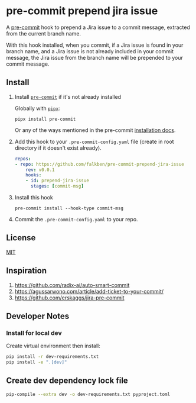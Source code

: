 # pre-commit prepend jira issue

A [pre-commit](https://pre-commit.com/) hook to prepend a Jira issue to a commit message, extracted from the current branch name.

With this hook installed, when you commit, if a Jira issue is found in your branch name, and a Jira issue is not already included in your commit message, the Jira issue from the branch name will be prepended to your commit message.

## Install

1. Install [`pre-commit`](https://pre-commit.com/) if it's not already installed

    Globally with [`pipx`](https://github.com/pypa/pipx):

    ```command
    pipx install pre-commit
    ```

    Or any of the ways mentioned in the pre-commit [installation docs](https://pre-commit.com/#installation).

2. Add this hook to your `.pre-commit-config.yaml` file (create in root directory if it doesn't exist already).

    ```yaml
    repos:
    - repo: https://github.com/falkben/pre-commit-prepend-jira-issue
        rev: v0.0.1
        hooks:
        - id: prepend-jira-issue
          stages: [commit-msg]
    ```

3. Install this hook

    ```command
    pre-commit install --hook-type commit-msg
    ```

4. Commit the `.pre-commit-config.yaml` to your repo.

## License

[MIT](LICENSE)

## Inspiration

1. <https://github.com/radix-ai/auto-smart-commit>
2. <https://agussarwono.com/article/add-ticket-to-your-commit/>
3. <https://github.com/erskaggs/jira-pre-commit>

## Developer Notes

### Install for local dev

Create virtual environment then install:

```bash
pip install -r dev-requirements.txt
pip install -e ".[dev]"
```

## Create dev dependency lock file

```bash
pip-compile --extra dev -o dev-requirements.txt pyproject.toml
```
